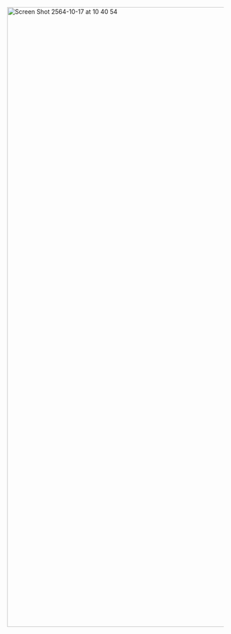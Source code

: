 <img width="1439" alt="Screen Shot 2564-10-17 at 10 40 54" src="https://user-images.githubusercontent.com/10510210/137610011-7f44a6aa-4435-4b60-898b-883da9c4c0c1.png">
